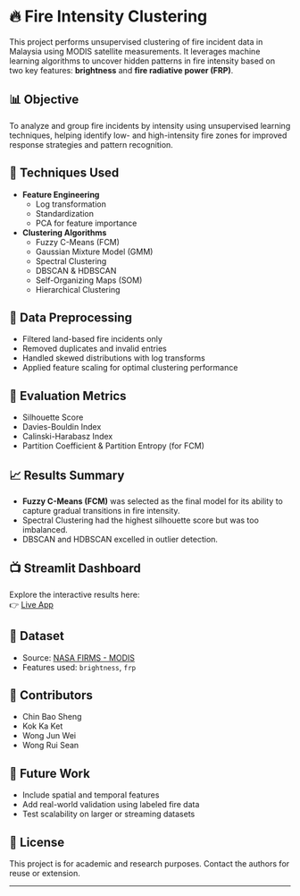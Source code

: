# 🔥 Fire Intensity Clustering

This project performs unsupervised clustering of fire incident data in Malaysia using MODIS satellite measurements. It leverages machine learning algorithms to uncover hidden patterns in fire intensity based on two key features: **brightness** and **fire radiative power (FRP)**.

## 📊 Objective

To analyze and group fire incidents by intensity using unsupervised learning techniques, helping identify low- and high-intensity fire zones for improved response strategies and pattern recognition.

## 🧠 Techniques Used

- **Feature Engineering**
  - Log transformation
  - Standardization
  - PCA for feature importance
- **Clustering Algorithms**
  - Fuzzy C-Means (FCM)
  - Gaussian Mixture Model (GMM)
  - Spectral Clustering
  - DBSCAN & HDBSCAN
  - Self-Organizing Maps (SOM)
  - Hierarchical Clustering

## 🧼 Data Preprocessing

- Filtered land-based fire incidents only
- Removed duplicates and invalid entries
- Handled skewed distributions with log transforms
- Applied feature scaling for optimal clustering performance

## 🧪 Evaluation Metrics

- Silhouette Score
- Davies-Bouldin Index
- Calinski-Harabasz Index
- Partition Coefficient & Partition Entropy (for FCM)

## 📈 Results Summary

- **Fuzzy C-Means (FCM)** was selected as the final model for its ability to capture gradual transitions in fire intensity.
- Spectral Clustering had the highest silhouette score but was too imbalanced.
- DBSCAN and HDBSCAN excelled in outlier detection.

## 📺 Streamlit Dashboard

Explore the interactive results here:  
👉 [Live App](https://grouping-fires-by-intensity-ubrppbquxywv26cdpypnk8.streamlit.app/)

## 📁 Dataset

- Source: [NASA FIRMS - MODIS](https://firms.modaps.eosdis.nasa.gov/download/)
- Features used: `brightness`, `frp`

## 👥 Contributors

- Chin Bao Sheng  
- Kok Ka Ket  
- Wong Jun Wei  
- Wong Rui Sean  

## 📌 Future Work

- Include spatial and temporal features
- Add real-world validation using labeled fire data
- Test scalability on larger or streaming datasets

## 📄 License

This project is for academic and research purposes. Contact the authors for reuse or extension.

---
